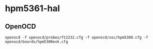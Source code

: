 # hpm5361-hal


## OpenOCD

```shell
openocd -f openocd/probes/ft2232.cfg -f openocd/soc/hpm5300.cfg -f openocd/boards/hpm5300evk.cfg

```

